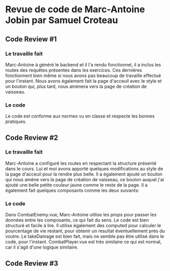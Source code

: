 # Revue de code de Marc-Antoine Jobin par Samuel Croteau

## Code Review \#1

### Le travaille fait

Marc-Antoine à généré le backend et il l'a rendu fonctionnel, il a inclus les routes des requêtes présentes dans les exercices. Ces dernières fonctionnent bien même si nous avons pas beaucoup de travaille effectué pour l'instant. Nous avons également fait la page d'acceuil avec le style et un bouton qui, plus tard, nous amènera vers la page de création de vaisseau.

### Le code 

Le code est conforme aux normes vu en classe et respecte les bonnes pratiques.

## Code Review \#2

### Le travaille fait

Marc-Antoine a configuré les routes en respectant la structure présenté dans le cours.
Lui et moi avons apporté quelques modifications au style de la page d'acceuil pour la rendre plus belle. Il a également ajouté un bouton qui nous amène vers la page de création de vaisseau, ce bouton auquel j'ai ajouté une belle petite couleur jaune comme le reste de la page. Il a également fait quelques composants comme les deux suivants:

### Le code

Dans CombatEnemy.vue, 
Marc-Antoine utilise les props pour passer les données entre les composants, ce qui fait du sens. Le code est bien structuré et facile à lire.
Il utilise également des computed pour calculer le pourcentage de vie restant, pour obtenir un resultat éventuellement près du voutre. Le takeDamage est bien fait, mais ne semble pas être utilisé dans le code, pour l'instant. 
CombatPlayer.vue est très similaire ce qui est normal, car il s'agit d'une logique similaire.

## Code Review \#3
